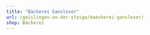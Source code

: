 ```yaml
---
title: "Bäckerei Gansloser"
url: /geislingen-an-der-steige/baeckerei-gansloser/
shop: Bäckerei
---
```

